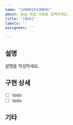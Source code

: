 ```yaml
---
name: "\U0001F41BBUG"
about: Bug 작업 사항을 입력하세요.
title: "[BUG]"
labels: ''
assignees: ''

---
```


## 설명
설명을 작성하세요.

## 구현 상세
- [ ] todo
- [ ] todo

## 기타
